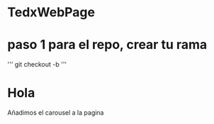# TedxWebPage

# paso 1 para el repo, crear tu rama
'''
git checkout -b <el nombre de tu rama>
'''
# Hola
Añadimos el carousel a la pagina